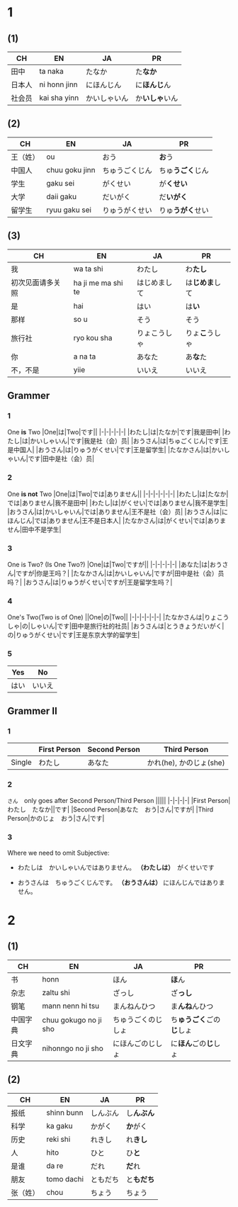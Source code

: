 # 1

## (1)
|CH|EN|JA|PR|
|-|-|-|-|
|田中|ta naka|たなか|た**なか**|
|日本人|ni honn jinn|にほんじん|に**ほんじ**ん|
|社会员|kai sha yinn|かいしゃいん|か**いしゃ**いん|


## (2)
|CH|EN|JA|PR|
|-|-|-|-|
|王（姓）|ou|おう|**お**う|
|中国人|chuu goku jinn|ちゅうごくじん|ちゅ**うごく**じん|
|学生|gaku sei|がくせい|が**くせい**|
|大学|daii gaku|だいがく|だ**いがく**|
|留学生|ryuu gaku sei|りゅうがくせい|りゅ**うがく**せい|

## (3)
|CH|EN|JA|PR|
|-|-|-|-|
|我|wa ta shi|わたし|わ**たし**|
|初次见面请多关照|ha ji me ma shi te|はじめまして|は**じめま**して|
|是|hai|はい|は**い**|
|那样|so u|そう|そう|
|旅行社|ryo kou sha|りょこうしゃ|りょ**こ**うしゃ|
|你|a na ta|あなた|あ**な**た|
|不，不是|yiie|いいえ|いいえ|

## Grammer

### 1

One **is** Two
|One|は|Two|です||
|-|-|-|-|-|
|わたし|は|たなか|です|我是田中|
|わたし|は|かいしゃいん|です|我是社（会）员|
|おうさん|は|ちゅごくじん|です|王是中国人|
|おうさん|は|りゅうがくせい|です|王是留学生|
|たなかさん|は|かいしゃいん|です|田中是社（会）员|

### 2

One **is not** Two
|One|は|Two|では|ありません||
|-|-|-|-|-|-|
|わたし|は|たなか|では|ありません|我不是田中|
|わたし|は|がくせい|では|ありません|我不是学生|
|おうさん|は|かいしゃいん|では|ありません|王不是社（会）员|
|おうさん|は|にほんじん|では|ありません|王不是日本人|
|たなかさん|は|がくせい|では|ありません|田中不是学生|

### 3
One is Two? (Is One Two?)
|One|は|Two|ですが||
|-|-|-|-|-|
|あなた|は|おうさん|ですが|你是王吗？|
|たなかさん|は|かいしゃいん|ですが|田中是社（会）员吗？|
|おうさん|は|りゅうがくせい|ですが|王是留学生吗？|

### 4
One's Two(Two is of One)
||One|の|Two||
|-|-|-|-|-|-|
|たなかさんは|りょこうしゃ|の|しゃいん|です|田中是旅行社的社员|
|おうさんは|とうきょうだいがく|の|りゅうがくせい|です|王是东京大学的留学生|

### 5
|Yes|No|
|-|-|
|はい|いいえ|

## Grammer II

### 1
||First Person|Second Person|Third Person|
|-|-|-|-|
|Single|わたし|あなた|かれ(he), かのじょ(she)|

### 2
`さん`　only goes after Second Person/Third Person
|||||
|-|-|-|-|
|First Person|わたし　たなか||です|
|Second Person|あなた　おう|さん|ですが|
|Third Person|かのじょ　おう|さん|です|

### 3
Where we need to omit Subjective:

- わたしは　かいしゃいんではありません。
**（わたしは）**　がくせいです

- おうさんは　ちゅうごくじんです。
**（おうさんは）** にほんじんではありません。

# 2
## (1)
|CH|EN|JA|PR|
|-|-|-|-|
|书|honn|ほん|**ほ**ん|
|杂志|zaltu shi|ざっし|ざ**っし**|
|钢笔|mann nenn hi tsu|まんねんひつ|ま**んね**んひつ|
|中国字典|chuu gokugo no ji sho|ちゅうごくのじしょ|ち**ゅうごく**ごの**じ**しょ|
|日文字典|nihonngo no ji sho|にほんごのじしょ|に**ほん**ごの**じ**しょ|

## (2)
|CH|EN|JA|PR|
|-|-|-|-|
|报纸|shinn bunn|しんぶん|し**んぶん**|
|科学|ka gaku|かがく|**か**がく|
|历史|reki shi|れきし|れ**きし**|
|人|hito|ひと|ひ**と**|
|是谁|da re|だれ|**だ**れ|
|朋友|tomo dachi|ともだち|と**もだち**|
|张（姓）|chou|ちょう|ちょう|